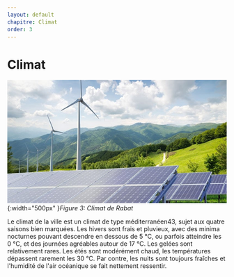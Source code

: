 ```yaml
---
layout: default
chapitre: Climat
order: 3
---
```


# Climat
![Climat](./images/Climate.jpg){:width="500px" }*Figure 3: Climat de Rabat*

<!-- note -->
Le climat de la ville est un climat de type méditerranéen43, sujet aux quatre saisons bien marquées. Les hivers sont frais et pluvieux, avec des minima nocturnes pouvant descendre en dessous de 5 °C, ou parfois atteindre les 0 °C, et des journées agréables autour de 17 °C. Les gelées sont relativement rares. Les étés sont modérément chaud, les températures dépassent rarement les 30 °C. Par contre, les nuits sont toujours fraîches et l'humidité de l'air océanique se fait nettement ressentir.

<!-- new slide -->